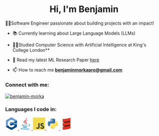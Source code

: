 <h1 align="center">Hi, I'm Benjamin</h1>
👨‍💻Software Engineer passionate about building projects with an impact!

- 📚 Currently learning about Large Language Models (LLMs)

- 👨‍🎓Studied Computer Science with Artificial Intelligence at King's College London**

- 📝 Read my latest ML Research Paper [here](https://drive.google.com/file/d/1Y-xc53szuK7MYTgYt29YF30FKVb8L4bY/view?usp=sharing)

- 📫 How to reach me **benjaminmorkapro@gmail.com**

<h3 align="left">Connect with me:</h3>
<p align="left">
<a href="https://linkedin.com/in/benjamin-morka" target="blank"><img align="center" src="https://raw.githubusercontent.com/rahuldkjain/github-profile-readme-generator/master/src/images/icons/Social/linked-in-alt.svg" alt="benjamin-morka" height="30" width="40" /></a>
</p>

<h3 align="left">Languages I code in:</h3>
<p align="left"> <a href="https://www.w3schools.com/cpp/" target="_blank" rel="noreferrer"> <img src="https://raw.githubusercontent.com/devicons/devicon/master/icons/cplusplus/cplusplus-original.svg" alt="cplusplus" width="40" height="40"/> </a> <a href="https://www.java.com" target="_blank" rel="noreferrer"> <img src="https://raw.githubusercontent.com/devicons/devicon/master/icons/java/java-original.svg" alt="java" width="40" height="40"/> </a> <a href="https://developer.mozilla.org/en-US/docs/Web/JavaScript" target="_blank" rel="noreferrer"> <img src="https://raw.githubusercontent.com/devicons/devicon/master/icons/javascript/javascript-original.svg" alt="javascript" width="40" height="40"/> </a> <a href="https://www.python.org" target="_blank" rel="noreferrer"> <img src="https://raw.githubusercontent.com/devicons/devicon/master/icons/python/python-original.svg" alt="python" width="40" height="40"/> </a> <a href="https://www.scala-lang.org" target="_blank" rel="noreferrer"> <img src="https://raw.githubusercontent.com/devicons/devicon/master/icons/scala/scala-original.svg" alt="scala" width="40" height="40"/> </a> </p>
